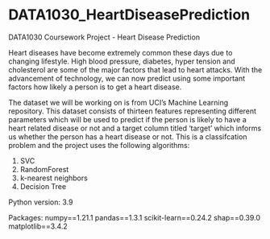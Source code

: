 # DATA1030_HeartDiseasePrediction
DATA1030 Coursework Project - Heart Disease Prediction 


Heart diseases have become extremely common these days due to changing lifestyle. High blood pressure, diabetes, hyper tension and cholesterol are some of the major factors that lead to heart attacks. With the advancement of technology, we can now predict using some important factors how likely a person is to get a heart disease. 

The dataset we will be working on is from UCI’s Machine Learning repository. This dataset consists of thirteen features representing different parameters which will be used to predict if the person is likely to have a heart related disease or not and a target column titled ‘target’ which informs us whether the person has a heart disease or not. This is a classifcation problem and the project uses the following algorithms:

1. SVC
2. RandomForest
3. k-nearest neighbors
4. Decision Tree

Python version: 3.9

Packages:
numpy==1.21.1
pandas==1.3.1
scikit-learn==0.24.2
shap==0.39.0
matplotlib==3.4.2

